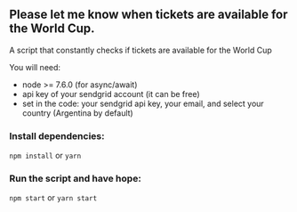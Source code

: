 ## Please let me know when tickets are available for the World Cup.

A script that constantly checks if tickets are available for the World Cup

You will need:

 * node >= 7.6.0 (for async/await)
 * api key of your sendgrid account (it can be free)
 * set in the code: your sendgrid api key, your email, and select your country (Argentina by default)
 

### Install dependencies:
`npm install` or `yarn`

### Run the script and have hope:
`npm start` or `yarn start`